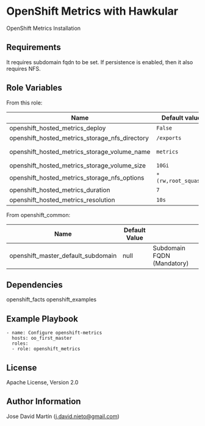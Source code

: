 OpenShift Metrics with Hawkular
====================

OpenShift Metrics Installation

Requirements
------------
It requires subdomain fqdn to be set.
If persistence is enabled, then it also requires NFS.

Role Variables
--------------

From this role:

| Name                                            | Default value         |                                                             |
|-------------------------------------------------|-----------------------|-------------------------------------------------------------|
| openshift_hosted_metrics_deploy                 | `False`               | If metrics should be deployed                               |
| openshift_hosted_metrics_storage_nfs_directory  | `/exports`            | Root export directory.                                      |
| openshift_hosted_metrics_storage_volume_name    | `metrics`             | Metrics volume within openshift_hosted_metrics_volume_dir   |
| openshift_hosted_metrics_storage_volume_size    | `10Gi`                | Metrics volume size                                         |
| openshift_hosted_metrics_storage_nfs_options    | `*(rw,root_squash)`   | NFS options for configured exports.                         |
| openshift_hosted_metrics_duration               | `7`                   | Metrics query duration                                      |
| openshift_hosted_metrics_resolution             | `10s`                 | Metrics resolution                                          |


From openshift_common:

| Name                                  | Default Value  |                                        |
|---------------------------------------|----------------|----------------------------------------|
| openshift_master_default_subdomain    | null           | Subdomain FQDN (Mandatory)             |


Dependencies
------------
openshift_facts
openshift_examples

Example Playbook
----------------

```
- name: Configure openshift-metrics
  hosts: oo_first_master
  roles:
  - role: openshift_metrics
```

License
-------

Apache License, Version 2.0

Author Information
------------------

Jose David Martín (j.david.nieto@gmail.com)
